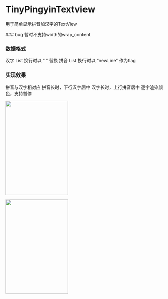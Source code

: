 # TinyPingyinTextview
<p>用于简单显示拼音加汉字的TextView</p>
### bug
暂时不支持width的wrap_content

### 数据格式
汉字 List<String> 换行时以 “ ” 替换
拼音 List<String> 换行时以 “newLine” 作为flag

### 实现效果
拼音与汉字相对应
拼音长时，下行汉字居中
汉字长时，上行拼音居中
逐字渲染颜色，支持暂停

<img src="https://images2018.cnblogs.com/blog/596306/201804/596306-20180408165904481-1853356808.png" width="200" height="300">
</p>
<img src="https://images2018.cnblogs.com/blog/596306/201804/596306-20180408165908618-1894707176.png" width="200" height="300">
